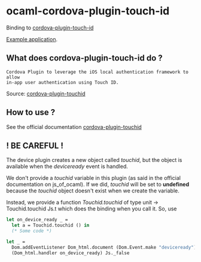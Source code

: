 # ocaml-cordova-plugin-touch-id

Binding to
[cordova-plugin-touch-id](https://github.com/apache/cordova-plugin-touchid)

[Example
application](https://github.com/dannywillems/ocaml-cordova-plugin-touchid-example).

## What does cordova-plugin-touch-id do ?

```
Cordova Plugin to leverage the iOS local authentication framework to allow
in-app user authentication using Touch ID.
```

Source: [cordova-plugin-touchid](https://github.com/leecrossley/cordova-plugin-touchid)

## How to use ?

See the official documentation
[cordova-plugin-touchid](https://github.com/leecrossley/cordova-plugin-touchid)

## ! BE CAREFUL !

The device plugin creates a new object called *touchid*, but the object is
available when the *deviceready* event is handled.

We don't provide a *touchid* variable in this plugin (as said in the official
documentation on js_of_ocaml). If we did, *touchid* will be set to **undefined**
because the *touchid* object doesn't exist when we create the variable.

Instead, we provide a function *Touchid.touchid* of type unit -> Touchid.touchid
Js.t which does the binding when you call it.
So, use

```OCaml
let on_device_ready _ =
  let a = Touchid.touchid () in
  (* Some code *)

let _ =
  Dom.addEventListener Dom_html.document (Dom.Event.make "deviceready")
  (Dom_html.handler on_device_ready) Js._false
```
